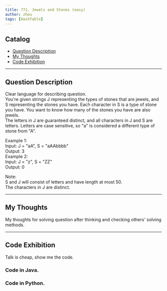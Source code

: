 ```yaml
---
title: 771. Jewels and Stones (easy)                 
author: zhou      
tags: [HashTable]          
---
```


       

## Catalog  
+ [Question Description](#partI)
+ [My Thoughts](#partII)
+ [Code Exhibition](#partIII)

----------------------------------

## Question Description
Clear language for describing question.    
You're given strings J representing the types of stones that are jewels, and S representing the stones you have.  Each character in S is a type of stone you have.  You want to know how many of the stones you have are also jewels.      
The letters in J are guaranteed distinct, and all characters in J and S are letters. Letters are case sensitive, so "a" is considered a different type of stone from "A".     

Example 1:    
Input: J = "aA", S = "aAAbbbb"   
Output: 3   
Example 2:    
Input: J = "z", S = "ZZ"   
Output: 0    

Note:    
S and J will consist of letters and have length at most 50.    
The characters in J are distinct.     


----------------------------------

## My Thoughts
My thoughts for solving question after thinking and checking others' solving methods.        








----------------------------------

## Code Exhibition
Talk is cheap, show me the code.    
### Code in Java.     



### Code in Python.   



